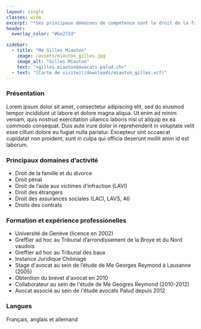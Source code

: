 ```yaml
---
layout: single
classes: wide
excerpt: "*Ses principaux domaines de compétence sont le droit de la famille et du divorce, le droit pénal, le droit de l'aide aux victimes d'infration (LAVI), le droit des étrangers, le droit des assurances sociales (LACI, LAVS, AI) et le droit des contrats.*"
header:
  overlay_color: "#be272d"

sidebar:
  - title: "Me Gilles Miauton"
    image: /assets/miauton_gilles.jpg
    image_alt: "Gilles Miauton"
    text: "<gilles.miauton@avocats-palud.ch>"
  - text: "[Carte de visite](/downloads/miauton_gilles.vcf)"
---
```


### Présentation
Lorem ipsum dolor sit amet, consectetur adipiscing elit, sed do eiusmod tempor incididunt ut labore et dolore magna aliqua. Ut enim ad minim veniam, quis nostrud exercitation ullamco laboris nisi ut aliquip ex ea commodo consequat. Duis aute irure dolor in reprehenderit in voluptate velit esse cillum dolore eu fugiat nulla pariatur. Excepteur sint occaecat cupidatat non proident, sunt in culpa qui officia deserunt mollit anim id est laborum.

### Principaux domaines d’activité

* Droit de la famille et du divorce
* Droit pénal
* Droit de l’aide aux victimes d’infraction (LAVI)
* Droit des étrangers
* Droit des assurances sociales (LACI, LAVS, AI)
* Droits des contrats

### Formation et expérience professionelles

* Université de Genève (licence en 2002)
* Greffier ad hoc au Tribunal d’arrondissement de la Broye et du Nord vaudois
* Greffier ad hoc au Tribunal des baux
* Instance Juridique Chômage
* Stage d'avocat au sein de l’étude de Me Georges Reymond à Lausanne (2005)
* Obtention du brevet d'avocat en 2010
* Collaborateur au sein de l'étude de Me Geogres Reymond (2010-2012)
* Avocat associé au sein de l'étude avocats Palud depuis 2012

### Langues

Français, anglais et allemand
